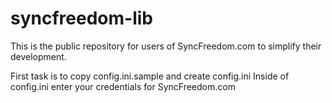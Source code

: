 # syncfreedom-lib
This is the public repository for users of SyncFreedom.com to simplify their development.

First task is to copy config.ini.sample and create config.ini
Inside of config.ini enter your credentials for SyncFreedom.com

